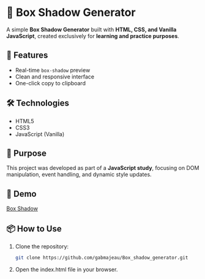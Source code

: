 # 🎨 Box Shadow Generator

A simple **Box Shadow Generator** built with **HTML, CSS, and Vanilla JavaScript**, created exclusively for **learning and practice purposes**.

## 🚀 Features

- Real-time `box-shadow` preview  
- Clean and responsive interface  
- One-click copy to clipboard  

## 🛠️ Technologies

- HTML5  
- CSS3  
- JavaScript (Vanilla)

## 🎯 Purpose

This project was developed as part of a **JavaScript study**, focusing on DOM manipulation, event handling, and dynamic style updates.

## 🔗 Demo

[Box Shadow](./demo.gif) 

## 📦 How to Use

1. Clone the repository:
   ```bash
   git clone https://github.com/gabmajeau/Box_shadow_generator.git
   ```
2. Open the index.html file in your browser.
   
   
